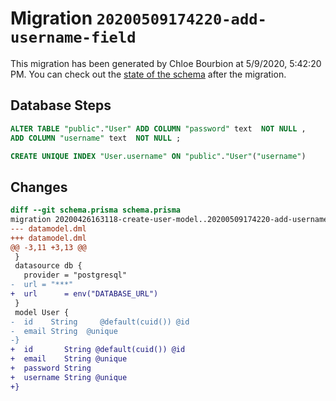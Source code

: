 # Migration `20200509174220-add-username-field`

This migration has been generated by Chloe Bourbion at 5/9/2020, 5:42:20 PM.
You can check out the [state of the schema](./schema.prisma) after the migration.

## Database Steps

```sql
ALTER TABLE "public"."User" ADD COLUMN "password" text  NOT NULL ,
ADD COLUMN "username" text  NOT NULL ;

CREATE UNIQUE INDEX "User.username" ON "public"."User"("username")
```

## Changes

```diff
diff --git schema.prisma schema.prisma
migration 20200426163118-create-user-model..20200509174220-add-username-field
--- datamodel.dml
+++ datamodel.dml
@@ -3,11 +3,13 @@
 }
 datasource db {
   provider = "postgresql"
-  url = "***"
+  url      = env("DATABASE_URL")
 }
 model User {
-  id    String     @default(cuid()) @id
-  email String  @unique
-}
+  id       String @default(cuid()) @id
+  email    String @unique
+  password String
+  username String @unique
+}
```



